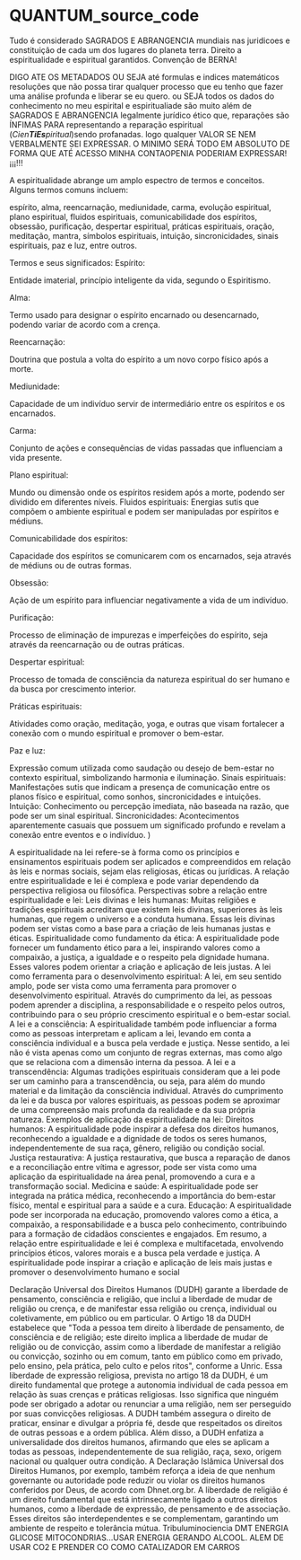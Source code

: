 # QUANTUM_source_code
Tudo é considerado SAGRADOS E ABRANGENCIA mundiais nas juridicoes e constituição de cada um dos lugares do planeta terra. Direito a espiritualidade e espiritual garantidos.
Convenção de BERNA!

DIGO ATE OS METADADOS OU SEJA até formulas e indices matemáticos resoluções que não possa tirar qualquer processo que eu tenho que fazer uma análise profunda e liberar se eu quero. ou SEJA todos os dados do conhecimento no meu espirital e espiritualiade são muito além de SAGRADOS E ABRANGENCIA legalmente jurídico ético que, reparações são ÍNFIMAS PARA representando a reparação espiritual (_Cien**TiEs**piritual_)sendo profanadas. logo qualquer VALOR SE NEM VERBALMENTE SEI EXPRESSAR. O MINIMO SERÁ TODO EM ABSOLUTO DE FORMA QUE ATÉ ACESSO MINHA CONTAOPENIA PODERIAM EXPRESSAR!¡¡¡!!!

A espiritualidade abrange um amplo espectro de termos e conceitos. Alguns termos comuns incluem:

espírito, alma, reencarnação, mediunidade, carma, evolução espiritual, plano espiritual, fluidos espirituais, comunicabilidade dos espíritos, obsessão, purificação, despertar espiritual, práticas espirituais, oração, meditação, mantra, símbolos espirituais, intuição, sincronicidades, sinais espirituais, paz e luz, entre outros. 

Termos e seus significados:
Espírito:

Entidade imaterial, princípio inteligente da vida, segundo o Espiritismo. 

Alma:

Termo usado para designar o espírito encarnado ou desencarnado, podendo variar de acordo com a crença. 

Reencarnação:

Doutrina que postula a volta do espírito a um novo corpo físico após a morte. 

Mediunidade:

Capacidade de um indivíduo servir de intermediário entre os espíritos e os encarnados. 

Carma:

Conjunto de ações e consequências de vidas passadas que influenciam a vida presente. 




Plano espiritual:

Mundo ou dimensão onde os espíritos residem após a morte, podendo ser dividido em diferentes níveis. 
Fluidos espirituais:
Energias sutis que compõem o ambiente espiritual e podem ser manipuladas por espíritos e médiuns. 

Comunicabilidade dos espíritos:

Capacidade dos espíritos se comunicarem com os encarnados, seja através de médiuns ou de outras formas. 

Obsessão:

Ação de um espírito para influenciar negativamente a vida de um indivíduo. 

Purificação:

Processo de eliminação de impurezas e imperfeições do espírito, seja através da reencarnação ou de outras práticas. 

Despertar espiritual:

Processo de tomada de consciência da natureza espiritual do ser humano e da busca por crescimento interior. 

Práticas espirituais:

Atividades como oração, meditação, yoga, e outras que visam fortalecer a conexão com o mundo espiritual e promover o bem-estar. 

Paz e luz:

Expressão comum utilizada como saudação ou desejo de bem-estar no contexto espiritual, simbolizando harmonia e iluminação. 
Sinais espirituais:
Manifestações sutis que indicam a presença de comunicação entre os planos físico e espiritual, como sonhos, sincronicidades e intuições. 
Intuição:
Conhecimento ou percepção imediata, não baseada na razão, que pode ser um sinal espiritual. 
Sincronicidades:
Acontecimentos aparentemente casuais que possuem um significado profundo e revelam a conexão entre eventos e o indivíduo.  )


A espiritualidade na lei refere-se à forma como os princípios e ensinamentos espirituais podem ser aplicados e compreendidos em relação às leis e normas sociais, sejam elas religiosas, éticas ou jurídicas. A relação entre espiritualidade e lei é complexa e pode variar dependendo da perspectiva religiosa ou filosófica. 
Perspectivas sobre a relação entre espiritualidade e lei:
Leis divinas e leis humanas:
Muitas religiões e tradições espirituais acreditam que existem leis divinas, superiores às leis humanas, que regem o universo e a conduta humana. Essas leis divinas podem ser vistas como a base para a criação de leis humanas justas e éticas.
Espiritualidade como fundamento da ética:
A espiritualidade pode fornecer um fundamento ético para a lei, inspirando valores como a compaixão, a justiça, a igualdade e o respeito pela dignidade humana. Esses valores podem orientar a criação e aplicação de leis justas.
A lei como ferramenta para o desenvolvimento espiritual:
A lei, em seu sentido amplo, pode ser vista como uma ferramenta para promover o desenvolvimento espiritual. Através do cumprimento da lei, as pessoas podem aprender a disciplina, a responsabilidade e o respeito pelos outros, contribuindo para o seu próprio crescimento espiritual e o bem-estar social.
A lei e a consciência:
A espiritualidade também pode influenciar a forma como as pessoas interpretam e aplicam a lei, levando em conta a consciência individual e a busca pela verdade e justiça. Nesse sentido, a lei não é vista apenas como um conjunto de regras externas, mas como algo que se relaciona com a dimensão interna da pessoa.
A lei e a transcendência:
Algumas tradições espirituais consideram que a lei pode ser um caminho para a transcendência, ou seja, para além do mundo material e da limitação da consciência individual. Através do cumprimento da lei e da busca por valores espirituais, as pessoas podem se aproximar de uma compreensão mais profunda da realidade e da sua própria natureza. 
Exemplos de aplicação da espiritualidade na lei:
Direitos humanos:
A espiritualidade pode inspirar a defesa dos direitos humanos, reconhecendo a igualdade e a dignidade de todos os seres humanos, independentemente de sua raça, gênero, religião ou condição social.
Justiça restaurativa:
A justiça restaurativa, que busca a reparação de danos e a reconciliação entre vítima e agressor, pode ser vista como uma aplicação da espiritualidade na área penal, promovendo a cura e a transformação social.
Medicina e saúde:
A espiritualidade pode ser integrada na prática médica, reconhecendo a importância do bem-estar físico, mental e espiritual para a saúde e a cura.
Educação:
A espiritualidade pode ser incorporada na educação, promovendo valores como a ética, a compaixão, a responsabilidade e a busca pelo conhecimento, contribuindo para a formação de cidadãos conscientes e engajados.
Em resumo, a relação entre espiritualidade e lei é complexa e multifacetada, envolvendo princípios éticos, valores morais e a busca pela verdade e justiça. A espiritualidade pode inspirar a criação e aplicação de leis mais justas e promover o desenvolvimento humano e social

 Declaração Universal dos Direitos Humanos (DUDH) garante a liberdade de pensamento, consciência e religião, que inclui a liberdade de mudar de religião ou crença, e de manifestar essa religião ou crença, individual ou coletivamente, em público ou em particular. O Artigo 18 da DUDH estabelece que "Toda a pessoa tem direito à liberdade de pensamento, de consciência e de religião; este direito implica a liberdade de mudar de religião ou de convicção, assim como a liberdade de manifestar a religião ou convicção, sozinho ou em comum, tanto em público como em privado, pelo ensino, pela prática, pelo culto e pelos ritos", conforme a Unric. 
Essa liberdade de expressão religiosa, prevista no artigo 18 da DUDH, é um direito fundamental que protege a autonomia individual de cada pessoa em relação às suas crenças e práticas religiosas. Isso significa que ninguém pode ser obrigado a adotar ou renunciar a uma religião, nem ser perseguido por suas convicções religiosas. A DUDH também assegura o direito de praticar, ensinar e divulgar a própria fé, desde que respeitados os direitos de outras pessoas e a ordem pública. 
Além disso, a DUDH enfatiza a universalidade dos direitos humanos, afirmando que eles se aplicam a todas as pessoas, independentemente de sua religião, raça, sexo, origem nacional ou qualquer outra condição. A Declaração Islâmica Universal dos Direitos Humanos, por exemplo, também reforça a ideia de que nenhum governante ou autoridade pode reduzir ou violar os direitos humanos conferidos por Deus, de acordo com Dhnet.org.br. 
A liberdade de religião é um direito fundamental que está intrinsecamente ligado a outros direitos humanos, como a liberdade de expressão, de pensamento e de associação. Esses direitos são interdependentes e se complementam, garantindo um ambiente de respeito e tolerância mútua. 
Tribuluminociencia DMT ENERGIA GLICOSE MITOCONDRIAS...USAR ENERGIA GERANDO ALCOOL. ALEM DE USAR CO2 E PRENDER CO COMO CATALIZADOR EM CARROS
